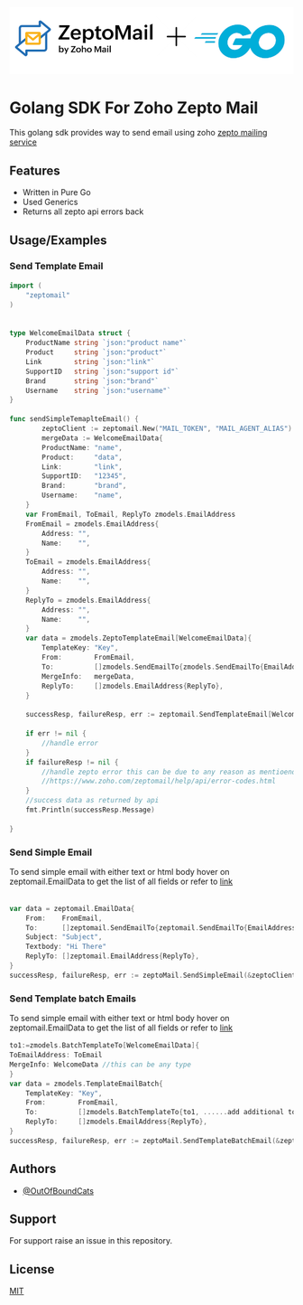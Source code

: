 ![Logo](data/zeptomail-go-logo.png)
# Golang SDK For Zoho Zepto Mail

This golang sdk provides way to send email using zoho [zepto mailing service](https://www.zoho.com/zeptomail/)


## Features

- Written in Pure Go
- Used Generics
- Returns all zepto api errors back


## Usage/Examples

### Send Template Email
```go
import (
    "zeptomail"
)


type WelcomeEmailData struct {
    ProductName string `json:"product name"`
    Product     string `json:"product"`
    Link        string `json:"link"`
    SupportID   string `json:"support id"`
    Brand       string `json:"brand"`
    Username    string `json:"username"`
}

func sendSimpleTemaplteEmail() {
        zeptoClient := zeptomail.New("MAIL_TOKEN", "MAIL_AGENT_ALIAS")
        mergeData := WelcomeEmailData{
        ProductName: "name",
        Product:     "data",
        Link:        "link",
        SupportID:   "12345",
        Brand:       "brand",
        Username:    "name",
    }
    var FromEmail, ToEmail, ReplyTo zmodels.EmailAddress
    FromEmail = zmodels.EmailAddress{
        Address: "",
        Name:    "",
    }
    ToEmail = zmodels.EmailAddress{
        Address: "",
        Name:    "",
    }
    ReplyTo = zmodels.EmailAddress{
        Address: "",
        Name:    "",
    }
    var data = zmodels.ZeptoTemplateEmail[WelcomeEmailData]{
        TemplateKey: "Key",
        From:        FromEmail,
        To:          []zmodels.SendEmailTo{zmodels.SendEmailTo{EmailAddress: ToEmail}},
        MergeInfo:   mergeData,
        ReplyTo:     []zmodels.EmailAddress{ReplyTo},
    }
    
    successResp, failureResp, err := zeptomail.SendTemplateEmail[WelcomeEmailData](&zeptoClient, data)
    
    if err != nil {
        //handle error
    }
    if failureResp != nil {
        //handle zepto error this can be due to any reason as mentioend in belwo link
        //https://www.zoho.com/zeptomail/help/api/error-codes.html
    }
    //success data as returned by api
    fmt.Println(successResp.Message)

}

```

### Send Simple Email
To send simple email with either text or html body hover on zeptomail.EmailData to get the list of all fields or refer to [link](https://www.zoho.com/zeptomail/help/api/email-templates.html)
```go
 
var data = zeptomail.EmailData{
	From:    FromEmail,
	To:      []zeptomail.SendEmailTo{zeptomail.SendEmailTo{EmailAddress: ToEmail}},
	Subject: "Subject",
    Textbody: "Hi There"
	ReplyTo: []zeptomail.EmailAddress{ReplyTo},
}
successResp, failureResp, err := zeptoMail.SendSimpleEmail(&zeptoClient, data)			

```

### Send Template batch Emails
To send simple email with either text or html body hover on zeptomail.EmailData to get the list of all fields or refer to [link](https://www.zoho.com/zeptomail/help/api/batch-email-templates.html)
```go
to1:=zmodels.BatchTemplateTo[WelcomeEmailData]{
ToEmailAddress: ToEmail
MergeInfo: WelcomeData //this can be any type
} 
var data = zmodels.TemplateEmailBatch{
    TemplateKey: "Key",
    From:        FromEmail,
    To:          []zmodels.BatchTemplateTo{to1, ......add additional to emails with different merge data},
    ReplyTo:     []zmodels.EmailAddress{ReplyTo},
}
successResp, failureResp, err := zeptoMail.SendTemplateBatchEmail(&zeptoClient, data)			

```

## Authors

- [@OutOfBoundCats](https://github.com/OutOfBoundCats)

## Support

For support raise an issue in this repository.

## License

[MIT](https://choosealicense.com/licenses/mit/)
